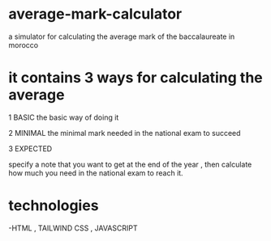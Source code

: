 # average-mark-calculator
a simulator for calculating the average mark of the baccalaureate in morocco

# it contains 3 ways for calculating the average

1 BASIC
the basic way of doing it

2 MINIMAL
the minimal mark needed in the national exam to succeed

3 EXPECTED

specify a note that you want to get at the end of the year , then calculate how much you need in the national exam to reach it.


# technologies 
-HTML , TAILWIND CSS , JAVASCRIPT
